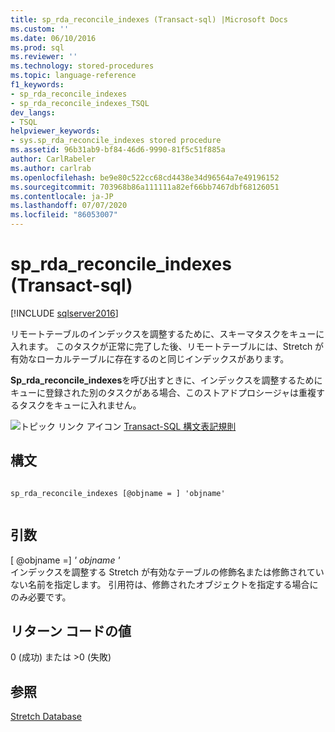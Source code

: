 ```yaml
---
title: sp_rda_reconcile_indexes (Transact-sql) |Microsoft Docs
ms.custom: ''
ms.date: 06/10/2016
ms.prod: sql
ms.reviewer: ''
ms.technology: stored-procedures
ms.topic: language-reference
f1_keywords:
- sp_rda_reconcile_indexes
- sp_rda_reconcile_indexes_TSQL
dev_langs:
- TSQL
helpviewer_keywords:
- sys.sp_rda_reconcile_indexes stored procedure
ms.assetid: 96b31ab9-bf84-46d6-9990-81f5c51f885a
author: CarlRabeler
ms.author: carlrab
ms.openlocfilehash: be9e80c522cc68cd4438e34d96564a7e49196152
ms.sourcegitcommit: 703968b86a111111a82ef66bb7467dbf68126051
ms.contentlocale: ja-JP
ms.lasthandoff: 07/07/2020
ms.locfileid: "86053007"
---
```

# <a name="syssp_rda_reconcile_indexes-transact-sql"></a>sp_rda_reconcile_indexes (Transact-sql)
[!INCLUDE [sqlserver2016](../../includes/applies-to-version/sqlserver2016.md)]

  リモートテーブルのインデックスを調整するために、スキーマタスクをキューに入れます。 このタスクが正常に完了した後、リモートテーブルには、Stretch が有効なローカルテーブルに存在するのと同じインデックスがあります。  
  
 **Sp_rda_reconcile_indexes**を呼び出すときに、インデックスを調整するためにキューに登録された別のタスクがある場合、このストアドプロシージャは重複するタスクをキューに入れません。  
  
 ![トピック リンク アイコン](../../database-engine/configure-windows/media/topic-link.gif "トピック リンク アイコン") [Transact-SQL 構文表記規則](../../t-sql/language-elements/transact-sql-syntax-conventions-transact-sql.md)  
  
## <a name="syntax"></a>構文  
  
```  
  
sp_rda_reconcile_indexes [@objname = ] 'objname'  
  
```  
  
## <a name="arguments"></a>引数  
 [ @objname =] *' objname '*  
 インデックスを調整する Stretch が有効なテーブルの修飾名または修飾されていない名前を指定します。 引用符は、修飾されたオブジェクトを指定する場合にのみ必要です。  
  
## <a name="return-code-values"></a>リターン コードの値  
 0 (成功) または >0 (失敗)  
  
## <a name="see-also"></a>参照  
 [Stretch Database](../../sql-server/stretch-database/stretch-database.md)  
  
  
